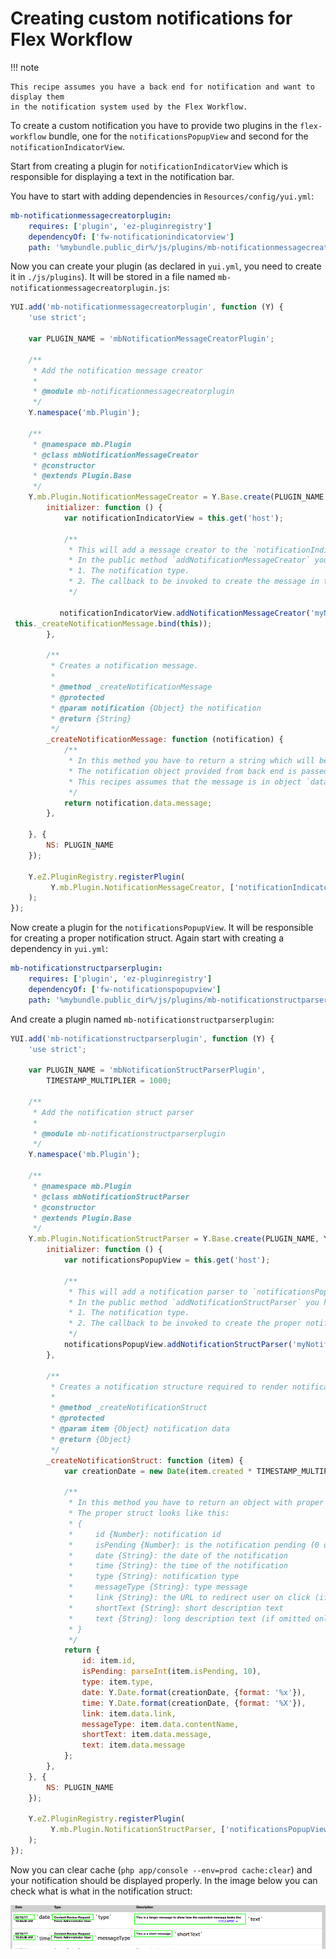 # Creating custom notifications for Flex Workflow

!!! note

    This recipe assumes you have a back end for notification and want to display them
    in the notification system used by the Flex Workflow.

To create a custom notification you have to provide two plugins in the `flex-workflow` bundle,
one for the `notificationsPopupView` and second for the `notificationIndicatorView`.

Start from creating a plugin for `notificationIndicatorView` which is responsible for displaying a text in the notification bar.

You have to start with adding dependencies in `Resources/config/yui.yml`: 

``` yaml
mb-notificationmessagecreatorplugin:
    requires: ['plugin', 'ez-pluginregistry']
    dependencyOf: ['fw-notificationindicatorview']
    path: '%mybundle.public_dir%/js/plugins/mb-notificationmessagecreatorplugin.js'
```

Now you can create your plugin (as declared in `yui.yml`, you need to create it in `./js/plugins`).
It will be stored in a file named `mb-notificationmessagecreatorplugin.js`: 

``` javascript
YUI.add('mb-notificationmessagecreatorplugin', function (Y) {
    'use strict';

    var PLUGIN_NAME = 'mbNotificationMessageCreatorPlugin';

    /**
     * Add the notification message creator
     *
     * @module mb-notificationmessagecreatorplugin
     */
    Y.namespace('mb.Plugin');

    /**
     * @namespace mb.Plugin
     * @class mbNotificationMessageCreator
     * @constructor
     * @extends Plugin.Base
     */
    Y.mb.Plugin.NotificationMessageCreator = Y.Base.create(PLUGIN_NAME, Y.Plugin.Base, [], {
        initializer: function () {
            var notificationIndicatorView = this.get('host');

            /**
             * This will add a message creator to the `notificationIndicatorView`.
             * In the public method `addNotificationMessageCreator` you have to provide:
             * 1. The notification type.
             * 2. The callback to be invoked to create the message in the notification bar.
             */

           notificationIndicatorView.addNotificationMessageCreator('myNotificationType',
 this._createNotificationMessage.bind(this));
        },

        /**
         * Creates a notification message.
         *
         * @method _createNotificationMessage
         * @protected
         * @param notification {Object} the notification
         * @return {String}
         */
        _createNotificationMessage: function (notification) {
            /**
             * In this method you have to return a string which will be displayed in the notification bar.
             * The notification object provided from back end is passed to this method.
             * This recipes assumes that the message is in object `data`.
             */
            return notification.data.message;
        },

    }, {
        NS: PLUGIN_NAME
    });

    Y.eZ.PluginRegistry.registerPlugin(
         Y.mb.Plugin.NotificationMessageCreator, ['notificationIndicatorView']
    );
});
```

Now create a plugin for the `notificationsPopupView`. It will be responsible for creating a proper notification struct.
Again start with creating a dependency in `yui.yml`:

``` yaml
mb-notificationstructparserplugin:
    requires: ['plugin', 'ez-pluginregistry']
    dependencyOf: ['fw-notificationspopupview']
    path: '%mybundle.public_dir%/js/plugins/mb-notificationstructparserplugin.js'
```

And create a plugin named `mb-notificationstructparserplugin`:

``` javascript
YUI.add('mb-notificationstructparserplugin', function (Y) {
    'use strict';

    var PLUGIN_NAME = 'mbNotificationStructParserPlugin',
        TIMESTAMP_MULTIPLIER = 1000;

    /**
     * Add the notification struct parser
     *
     * @module mb-notificationstructparserplugin
     */
    Y.namespace('mb.Plugin');

    /**
     * @namespace mb.Plugin
     * @class mbNotificationStructParser
     * @constructor
     * @extends Plugin.Base
     */
    Y.mb.Plugin.NotificationStructParser = Y.Base.create(PLUGIN_NAME, Y.Plugin.Base, [], {
        initializer: function () {
            var notificationsPopupView = this.get('host');

            /**
             * This will add a notification parser to `notificationsPopupView`.
             * In the public method `addNotificationStructParser` you have to provide:
             * 1. The notification type.
             * 2. The callback to be invoked to create the proper notification struct.
             */
            notificationsPopupView.addNotificationStructParser('myNotificationType', this._createNotificationStruct.bind(this));
        },

        /**
         * Creates a notification structure required to render notifications
         *
         * @method _createNotificationStruct
         * @protected
         * @param item {Object} notification data
         * @return {Object}
         */
        _createNotificationStruct: function (item) {
            var creationDate = new Date(item.created * TIMESTAMP_MULTIPLIER);

            /**
             * In this method you have to return an object with proper notification struct.
             * The proper struct looks like this:
             * {
             *     id {Number}: notification id
             *     isPending {Number}: is the notification pending (0 or 1)
             *     date {String}: the date of the notification
             *     time {String}: the time of the notification
             *     type {String}: notification type
             *     messageType {String}: type message
             *     link {String}: the URL to redirect user on click (if omitted will only close popup)
             *     shortText {String}: short description text
             *     text {String}: long description text (if omitted only shortText will be displayed)
             * }
             */
            return {
                id: item.id,
                isPending: parseInt(item.isPending, 10),
                type: item.type,
                date: Y.Date.format(creationDate, {format: '%x'}),
                time: Y.Date.format(creationDate, {format: '%X'}),
                link: item.data.link,
                messageType: item.data.contentName,
                shortText: item.data.message,
                text: item.data.message
            };
        },
    }, {
        NS: PLUGIN_NAME
    });

    Y.eZ.PluginRegistry.registerPlugin(
         Y.mb.Plugin.NotificationStructParser, ['notificationsPopupView']
    );
});
```

Now you can clear cache (`php app/console --env=prod cache:clear`) and your notification should be displayed properly.
In the image below you can check what is what in the notification struct:  

![Notification](img/notification.png)
